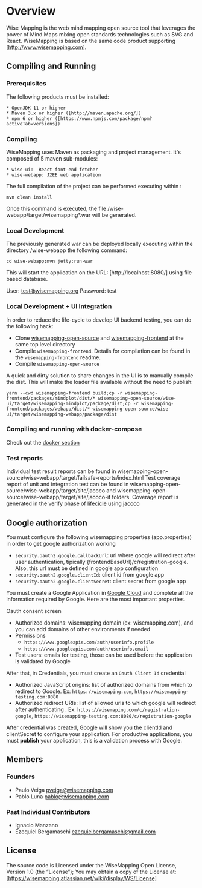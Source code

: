 # Overview

Wise Mapping is the web mind mapping open source tool that leverages the power of Mind Maps mixing open standards technologies such as SVG and React.
WiseMapping is based on the same code product supporting [http://www.wisemapping.com]. 

## Compiling and Running

### Prerequisites

The following products must be installed:

    * OpenJDK 11 or higher
    * Maven 3.x or higher ([http://maven.apache.org/])
    * npm 6 or higher ([https://www.npmjs.com/package/npm?activeTab=versions])

### Compiling

WiseMapping uses Maven as packaging and project management. It's composed of 5 maven sub-modules:

    * wise-ui:  React font-end fetcher
    * wise-webapp: J2EE web application 

The full compilation of the project can be performed executing within <project-dir>:

`mvn clean install`

Once this command is executed, the file <project-dir>/wise-webapp/target/wisemapping*.war will be generated.

### Local Development
The previously generated war can be deployed locally executing within the directory <project-dir>/wise-webapp the following command:

`cd wise-webapp;mvn jetty:run-war`

This will start the application on the URL: [http://localhost:8080/] using file based database.

User: test@wisemapping.org
Password: test

### Local Development + UI Integration

In order to reduce the life-cycle to develop UI backend testing, you can do the following hack:

* Clone [wisemapping-open-source](https://bitbucket.org/wisemapping/wisemapping-open-source/) and [wisemapping-frontend](https://bitbucket.org/wisemapping/wisemapping-frontend/) at the same top level directory
* Compile `wisemapping-frontend`. Details for compilation can be found in the `wisemapping-frontend` readme.
* Compile `wisemapping-open-source`

A quick and dirty solution to share changes in the UI is to manually compile the dist. This will make the loader file available without the need to publish:

`yarn --cwd wisemapping-frontend build;cp -r wisemapping-frontend/packages/mindplot/dist/* wisemapping-open-source/wise-ui/target/wisemapping-mindplot/package/dist;cp -r wisemapping-frontend/packages/webapp/dist/* wisemapping-open-source/wise-ui/target/wisemapping-webapp/package/dist`


### Compiling and running with docker-compose

Check out the [docker section](./docker/README.)

### Test reports

Individual test result reports can be found in wisemapping-open-source/wise-webapp/target/failsafe-reports/index.html
Test coverage report of unit and integration test can be found in wisemapping-open-source/wise-webapp/target/site/jacoco and wisemapping-open-source/wise-webapp/target/site/jacoco-it folders. Coverage report is generated in the verify phase of [lifecicle](https://maven.apache.org/guides/introduction/introduction-to-the-lifecycle.html#introduction-to-the-build-lifecyclea) using [jacoco](https://www.jacoco.org/jacoco/trunk/doc/maven.html)


## Google authorization

You must configure the following wisemapping properties (app.properties) in order to get google authorization working
   * `security.oauth2.google.callbackUrl`: url where google will redirect after user authentication, tipically {frontendBaseUrl}/c/registration-google. Also, this url must be defined in google app configuration
   * `security.oauth2.google.clientId`: client id from google app
   * `security.oauth2.google.clientSecret`: client secret from google app

You must create a Google Application in [Google Cloud](https://console.cloud.google.com) and complete all the information required by Google. Here are the most important properties.

Oauth consent screen
   * Authorized domains: wisemapping domain (ex: wisemapping.com), and you can add domains of other environments if needed
   * Permissions
      * `https://www.googleapis.com/auth/userinfo.profile`
      * `https://www.googleapis.com/auth/userinfo.email`
   * Test users: emails for testing, those can be used before the application is validated by Google
  
After that, in Credentials, you must create an `Oauth Client Id` credential
   * Authorized JavaScript origins: list of authorized domains from which to redirect to Google. Ex: `https://wisemaping.com`, `https://wisemapping-testing.com:8080` 
   * Authorized redirect URIs: list of allowed urls to which google will redirect after authenticating . Ex: `https://wisemaping.com/c/registration-google`, `https://wisemapping-testing.com:8080/c/registration-google`

After credential was created, Google will show you the clientId and clientSecret to configure your application. For productive applications, you must **publish** your application, this is a validation process with Google.

## Members

### Founders

   * Paulo Veiga <pveiga@wisemapping.com>
   * Pablo Luna <pablo@wisemapping.com>

### Past Individual Contributors

   * Ignacio Manzano  
   * Ezequiel Bergamaschi <ezequielbergamaschi@gmail.com>
   
## License

The source code is Licensed under the WiseMapping Open License, Version 1.0 (the “License”);
You may obtain a copy of the License at: [https://wisemapping.atlassian.net/wiki/display/WS/License]

